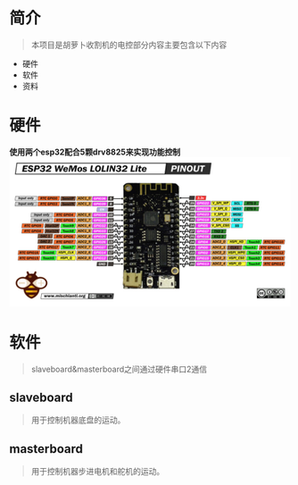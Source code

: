 # 简介
> 本项目是胡萝卜收割机的电控部分内容主要包含以下内容
- 硬件
- 软件
- 资料

# 硬件
**使用两个esp32配合5颗drv8825来实现功能控制**
![esp32](/source/lolin32_lite.png)

# 软件
> slaveboard&masterboard之间通过硬件串口2通信
## slaveboard
> 用于控制机器底盘的运动。
## masterboard
> 用于控制机器步进电机和舵机的运动。



